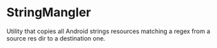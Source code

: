 StringMangler
=============

Utility that copies all Android strings resources matching a regex from a source res dir to a destination one.